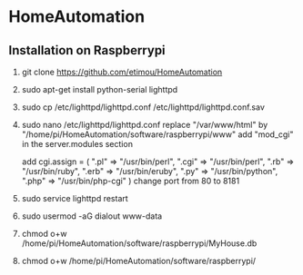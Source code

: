 # HomeAutomation

Installation on Raspberrypi
---------------------------

1. git clone https://github.com/etimou/HomeAutomation
2. sudo apt-get install python-serial lighttpd
3. sudo cp /etc/lighttpd/lighttpd.conf /etc/lighttpd/lighttpd.conf.sav
4. sudo nano /etc/lighttpd/lighttpd.conf
   replace "/var/www/html" by "/home/pi/HomeAutomation/software/raspberrypi/www"
   add "mod_cgi" in the server.modules section

   add
   cgi.assign                 = ( ".pl"  => "/usr/bin/perl",
                               ".cgi" => "/usr/bin/perl",
                               ".rb"  => "/usr/bin/ruby",
                               ".erb" => "/usr/bin/eruby",
                               ".py"  => "/usr/bin/python",
                               ".php" => "/usr/bin/php-cgi" )
  change port from 80 to 8181

5. sudo service lighttpd restart
6. sudo usermod -aG dialout www-data
7. chmod o+w /home/pi/HomeAutomation/software/raspberrypi/MyHouse.db
8. chmod o+w /home/pi/HomeAutomation/software/raspberrypi/
